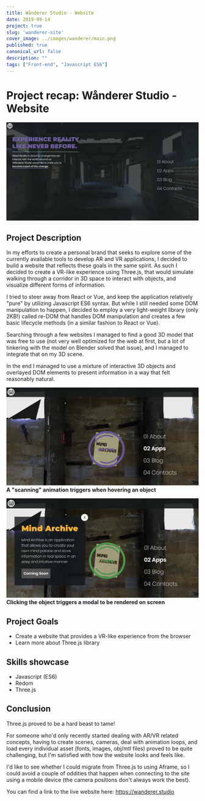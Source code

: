 ```yaml
---
title: Wånderer Studio - Website
date: 2019-09-14
project: true
slug: 'wanderer-site'
cover_image: ../images/wanderer/main.png
published: true
canonical_url: false
description: ""
tags: ["Front-end", "Javascript ES6"]
---
```


# Project recap: Wånderer Studio - Website
![](../images/wanderer/main.png)

## Project Description  
In my efforts to create a personal brand that seeks to explore some of the currently available tools to develop AR and VR applications, I decided to build a website that reflects these goals in the same spirit. As such I decided to create a VR-like experience using Three.js, that would simulate walking through a corridor in 3D space to interact with objects, and visualize different forms of information.

I tried to steer away from React or Vue, and keep the application relatively "pure" by utilizing Javascript ES6 syntax. But while I still needed some DOM manipulation to happen, I decided to employ a very light-weight library (only 2KB!) called re-DOM that handles DOM manipulation and creates a few basic lifecycle methods (in a similar fashion to React or Vue).

Searching through a few websites I managed to find a good 3D model that was free to use (not very well optimized for the web at first, but a lot of tinkering with the model on Blender solved that issue), and I managed to integrate that on my 3D scene.

In the end I managed to use a mixture of interactive 3D objects and overlayed DOM elements to present information in a way that felt reasonably natural.

![](../images/wanderer/hover_before.png)
__A "scanning" animation triggers when hovering an object__

![](../images/wanderer/hover_after.png)
__Clicking the object triggers a modal to be rendered on screen__


## Project Goals
* Create a website that provides a VR-like experience from the browser
* Learn more about Three.js library

## Skills showcase
* Javascript (ES6)
* Redom
* Three.js

## Conclusion
Three.js proved to be a hard beast to tame!

For someone who'd only recently started dealing with AR/VR related concepts, having to create scenes, cameras, deal with animation loops, and load every individual asset (fonts, images, obj/mtl files) proved to be quite challenging, but I'm satisfied with how the website looks and feels like.

I'd like to see whether I could migrate from Three.js to using Aframe, so I could avoid a couple of oddities that happen when connecting to the site using a mobile device (the camera positions don't always work the best).

You can find a link to the live website here: https://wanderer.studio
